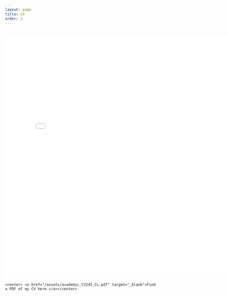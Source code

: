 ```yaml
---
layout: page
title: CV
order: 3
---
```


<br>
<div id = "cv">
<!-- <h1 class="pageTitle">CV</h1> -->
  <div class="post">

  <embed src="/assets/academic_CV24_CL.pdf" width="800px" height="800px" />

	<center> <a href="/assets/academic_CV245_CL.pdf" target="_blank">Find a PDF of my CV here.</a></center>
  <!-- <center> <a class="logo" href="{{ site.baseurl }}/">
    <img src="/assets/microbes.png" alt="{{ site.title }} logo" /
    </a></center> -->

  </div>

</div>
